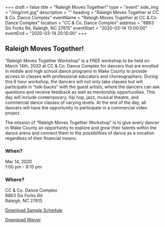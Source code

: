 +++
draft = false
title = "Raleigh Moves Together!"
type = "event"
side_img = "/img/rmt.jpg"
description = ""
heading = "Raleigh Moves Together at CC & Co. Dance Complex"
eventName = "Raleigh Moves Together at CC & Co. Dance Complex"
location = "CC & Co. Dance Complex"
address = "8863 Six Forks Rd, Raleigh, NC 27615"
eventStart = "2020-03-14 13:00:00"
eventEnd = "2020-03-14 20:15:00"
+++

## Raleigh Moves Together!

“Raleigh Moves Together Workshop” is a FREE workshop to be held on March 14th, 2020 at CC & Co. Dance Complex for dancers that are enrolled in middle and high school dance programs in Wake County to provide access to classes with professional educators and choreographers. During this 6 hour workshop, the dancers will not only take classes but will participate in “talk-backs" with the guest artists, where the dancers can ask questions and receive feedback as well as mentorship opportunities.  This day will include contemporary, hip hop, jazz, musical theatre, and commercial dance classes of varying levels. At the end of the day, all dancers will have the opportunity to participate in a commercial video project. 

The mission of “Raleigh Moves Together Workshop” is to give every dancer in Wake County an opportunity to explore and grow their talents within the dance arena and connect them to the possibilities of dance as a vocation regardless of their financial means.

### When?
Mar 14, 2020 \
1:00 pm - 8:15 pm

### Where?
CC & Co. Dance Complex \
8863 Six Forks Rd \
Raleigh, NC 27615

<a href="./Raleigh%20Moves%20Together%20Sample%20Schedule.pdf" class="button button-primary button-large">Download Sample Schedule</a>

<a href="./Raleigh%20Moves%20Together%20Waiver.pdf" class="button button-primary button-large">Download Waiver</a>
